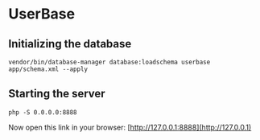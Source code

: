 # UserBase

## Initializing the database

    vendor/bin/database-manager database:loadschema userbase app/schema.xml --apply

## Starting the server

    php -S 0.0.0.0:8888

Now open this link in your browser: [http://127.0.0.1:8888](http://127.0.0.1)
